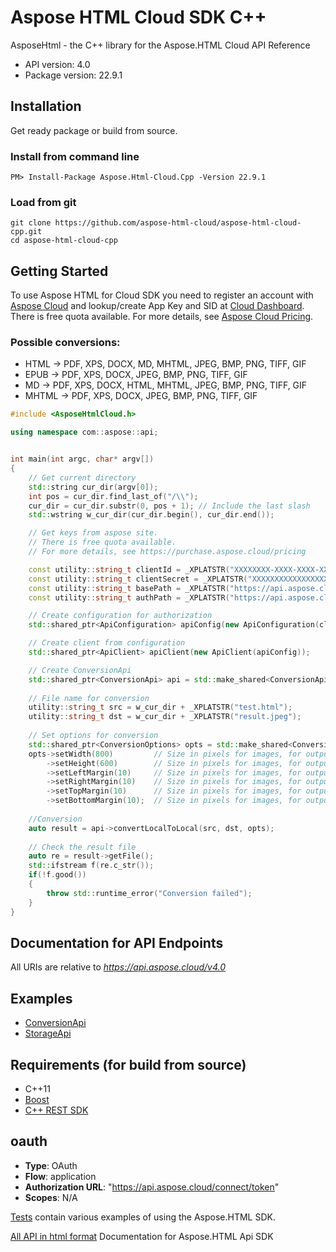 # Aspose HTML Cloud SDK C++

AsposeHtml - the C++ library for the Aspose.HTML Cloud API Reference

- API version: 4.0
- Package version: 22.9.1

## Installation

Get ready package or build from source.

### Install from command line

```code
PM> Install-Package Aspose.Html-Cloud.Cpp -Version 22.9.1
```

### Load from git

    git clone https://github.com/aspose-html-cloud/aspose-html-cloud-cpp.git
    cd aspose-html-cloud-cpp

## Getting Started
To use Aspose HTML for Cloud SDK you need to register an account with [Aspose Cloud](https://www.aspose.cloud/) and lookup/create App Key and SID at [Cloud Dashboard](https://dashboard.aspose.cloud/#/apps). There is free quota available. For more details, see [Aspose Cloud Pricing](https://purchase.aspose.cloud/pricing).

### Possible conversions: 
- HTML -> PDF, XPS, DOCX, MD, MHTML, JPEG, BMP, PNG, TIFF, GIF
- EPUB -> PDF, XPS, DOCX, JPEG, BMP, PNG, TIFF, GIF
- MD -> PDF, XPS, DOCX, HTML, MHTML, JPEG, BMP, PNG, TIFF, GIF
- MHTML -> PDF, XPS, DOCX, JPEG, BMP, PNG, TIFF, GIF


```cpp
#include <AsposeHtmlCloud.h>

using namespace com::aspose::api;


int main(int argc, char* argv[])
{
    // Get current directory
    std::string cur_dir(argv[0]);
    int pos = cur_dir.find_last_of("/\\");
    cur_dir = cur_dir.substr(0, pos + 1); // Include the last slash
    std::wstring w_cur_dir(cur_dir.begin(), cur_dir.end());

    // Get keys from aspose site.
    // There is free quota available. 
    // For more details, see https://purchase.aspose.cloud/pricing

    const utility::string_t clientId = _XPLATSTR("XXXXXXXX-XXXX-XXXX-XXXX-XXXXXXXXXXXX");
    const utility::string_t clientSecret = _XPLATSTR("XXXXXXXXXXXXXXXXXXXXXXXXXXXXXXXX");
    const utility::string_t basePath = _XPLATSTR("https://api.aspose.cloud/v4.0");
    const utility::string_t authPath = _XPLATSTR("https://api.aspose.cloud/connect/token");

    // Create configuration for authorization
    std::shared_ptr<ApiConfiguration> apiConfig(new ApiConfiguration(clientId, clientSecret, basePath, authPath));

    // Create client from configuration
    std::shared_ptr<ApiClient> apiClient(new ApiClient(apiConfig));

    // Create ConversionApi
    std::shared_ptr<ConversionApi> api = std::make_shared<ConversionApi>(apiClient);
 
    // File name for conversion
    utility::string_t src = w_cur_dir + _XPLATSTR("test.html");
    utility::string_t dst = w_cur_dir + _XPLATSTR("result.jpeg");
    
    // Set options for conversion
    std::shared_ptr<ConversionOptions> opts = std::make_shared<ConversionOptions>();
    opts->setWidth(800)         // Size in pixels for images, for output formats PDF, XPS, DOCX - in inches.
        ->setHeight(600)        // Size in pixels for images, for output formats PDF, XPS, DOCX - in inches.
        ->setLeftMargin(10)     // Size in pixels for images, for output formats PDF, XPS, DOCX - in inches.
        ->setRightMargin(10)    // Size in pixels for images, for output formats PDF, XPS, DOCX - in inches.
        ->setTopMargin(10)      // Size in pixels for images, for output formats PDF, XPS, DOCX - in inches.
        ->setBottomMargin(10);  // Size in pixels for images, for output formats PDF, XPS, DOCX - in inches.
    
    //Conversion
    auto result = api->convertLocalToLocal(src, dst, opts);
    
    // Check the result file
    auto re = result->getFile();
    std::ifstream f(re.c_str());
    if(!f.good())
    {
        throw std::runtime_error("Conversion failed");
    }
}
```


## Documentation for API Endpoints

All URIs are relative to *https://api.aspose.cloud/v4.0*   

## Examples
- [ConversionApi](./docs/ConversionApi.md)
- [StorageApi](./docs/StorageApi.md)


## Requirements (for build from source)
- C++11
- [Boost](https://www.boost.org/)
- [C++ REST SDK](https://github.com/Microsoft/cpprestsdk)

## oauth

- **Type**: OAuth
- **Flow**: application
- **Authorization URL**: "https://api.aspose.cloud/connect/token"
- **Scopes**: N/A

[Tests](./test/) contain various examples of using the Aspose.HTML SDK.

[All API in html format](./docs/html/) Documentation for Aspose.HTML Api SDK
